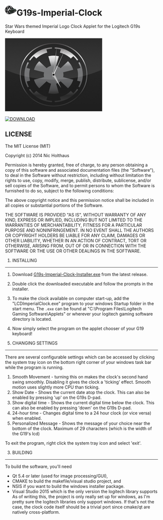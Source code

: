 <img src="https://github.com/nholthaus/G19s-Imperial-Clock/blob/master/resources/icon.png" width="38">G19s-Imperial-Clock
===================

Star Wars themed Imperial Logo Clock Applet for the Logitech G19s Keyboard

![image](resources/imperial-clock.png)

[![DOWNLOAD](https://img.shields.io/badge/Download-v1.0.1-green.svg)](https://github.com/nholthaus/G19s-Imperial-Clock/releases/download/v1.0.1/G19s-Imperial-Clock-Installer.exe)

LICENSE
-------
The MIT License (MIT)

Copyright (c) 2014 Nic Holthaus

Permission is hereby granted, free of charge, to any person obtaining a copy of this software and associated documentation files (the "Software"), to deal in the Software without restriction, including without limitation the rights to use, copy, modify, merge, publish, distribute, sublicense, and/or sell copies of the Software, and to permit persons to whom the Software is furnished to do so, subject to the following conditions:

The above copyright notice and this permission notice shall be included in all copies or substantial portions of the Software.

THE SOFTWARE IS PROVIDED "AS IS", WITHOUT WARRANTY OF ANY KIND, EXPRESS OR IMPLIED, INCLUDING BUT NOT LIMITED TO THE WARRANTIES OF MERCHANTABILITY, FITNESS FOR A PARTICULAR PURPOSE AND NONINFRINGEMENT. IN NO EVENT SHALL THE AUTHORS OR COPYRIGHT HOLDERS BE LIABLE FOR ANY CLAIM, DAMAGES OR OTHER LIABILITY, WHETHER IN AN ACTION OF CONTRACT, TORT OR OTHERWISE, ARISING FROM, OUT OF OR IN CONNECTION WITH THE SOFTWARE OR THE USE OR OTHER DEALINGS IN THE SOFTWARE.

1. INSTALLING
--------------------------------------------
1. Download [G19s-Imperial-Clock-Installer.exe](https://github.com/nholthaus/G19s-Imperial-Clock/releases/tag/v1.0.0) from the latest release.
2. Double click the downloaded executable and follow the prompts in the installer.
3. To make the clock available on computer start-up, add the "LCDImperialClock.exe" program to
your windows Startup folder in the start menu. The `.exe` can be found at "C:\Program Files\Logitech Gaming Software\Applets"
or wherever your logitech gaming software directory is located.
4. Now simply select the program on the applet chooser of your G19 keyboard!


2. CHANGING SETTINGS
--------------------------------------------
There are several configurable settings which can be accessed by clicking the system tray icon
on the bottom right corner of your windows task bar while the program is running.

1. Smooth Movement - turning this on makes the clock's second hand swing smoothly. Disabling it gives the
clock a 'ticking' effect. Smooth motion uses slightly more CPU than ticking.
2. Show Date - Shows the current date atop the clock. This can also be enabled by pressing 'up' on the
G19s D-pad.
3. Show digital time - Shows the current digital time below the clock. This can also be enabled by 
pressing 'down' on the G19s D-pad.
4. 24-hour time - Changes digital time to a 24 hour clock (or vice versa) when enabled.
5. Personalized Message - Shows the message of your choice near the bottom of the clock. Maximum of
29 characters (which is the width of the G19's lcd)

To exit the program, right click the system tray icon and select 'exit'.


3. BUILDING
--------------------------------------------
To build the software, you'll need 
 - Qt 5.4 or later (used for image processing/GUI),
 - CMAKE to build the makefile/visual studio project, and 
 - NSIS if you want to build the windows installer package. 
 - Visual Studio 2015 which is the only version the logitech library supports
As of writing this, the project is only really set up for windows, as I'm pretty
sure the logitech libraries only support windows. If that's not the case, the clock code itself should
be a trivial port since cmake/qt are natively cross-platform.

